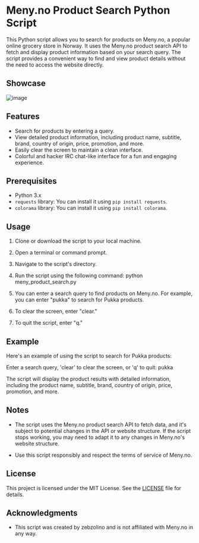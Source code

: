 # Meny.no Product Search Python Script

This Python script allows you to search for products on Meny.no, a popular online grocery store in Norway. It uses the Meny.no product search API to fetch and display product information based on your search query. The script provides a convenient way to find and view product details without the need to access the website directly.

## Showcase
![image](https://github.com/zebzolino/MenyPy/assets/47001560/ddaa9a16-edf1-44d3-b920-0d2e26beaab8)


## Features

- Search for products by entering a query.
- View detailed product information, including product name, subtitle, brand, country of origin, price, promotion, and more.
- Easily clear the screen to maintain a clean interface.
- Colorful and hacker IRC chat-like interface for a fun and engaging experience.

## Prerequisites

- Python 3.x
- `requests` library: You can install it using `pip install requests`.
- `colorama` library: You can install it using `pip install colorama`.

## Usage

1. Clone or download the script to your local machine.

2. Open a terminal or command prompt.

3. Navigate to the script's directory.

4. Run the script using the following command:
python meny_product_search.py


5. You can enter a search query to find products on Meny.no. For example, you can enter "pukka" to search for Pukka products.

6. To clear the screen, enter "clear."

7. To quit the script, enter "q."

## Example

Here's an example of using the script to search for Pukka products:

Enter a search query, 'clear' to clear the screen, or 'q' to quit: pukka



The script will display the product results with detailed information, including the product name, subtitle, brand, country of origin, price, promotion, and more.

## Notes

- The script uses the Meny.no product search API to fetch data, and it's subject to potential changes in the API or website structure. If the script stops working, you may need to adapt it to any changes in Meny.no's website structure.

- Use this script responsibly and respect the terms of service of Meny.no.

## License

This project is licensed under the MIT License. See the [LICENSE](LICENSE) file for details.

## Acknowledgments

- This script was created by zebzolino and is not affiliated with Meny.no in any way.
